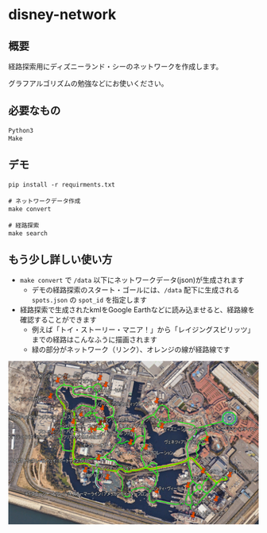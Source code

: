 # disney-network

## 概要

経路探索用にディズニーランド・シーのネットワークを作成します。

グラフアルゴリズムの勉強などにお使いください。

## 必要なもの
```
Python3
Make
```

## デモ
```
pip install -r requirments.txt

# ネットワークデータ作成
make convert

# 経路探索
make search

```

## もう少し詳しい使い方
* `make convert` で `/data` 以下にネットワークデータ(json)が生成されます
  * デモの経路探索のスタート・ゴールには、`/data` 配下に生成される `spots.json` の `spot_id` を指定します
* 経路探索で生成されたkmlをGoogle Earthなどに読み込ませると、経路線を確認することができます
  * 例えば「トイ・ストーリー・マニア！」から「レイジングスピリッツ」までの経路はこんなふうに描画されます
  * 緑の部分がネットワーク（リンク）、オレンジの線が経路線です


![route_result](img/search_result.png)